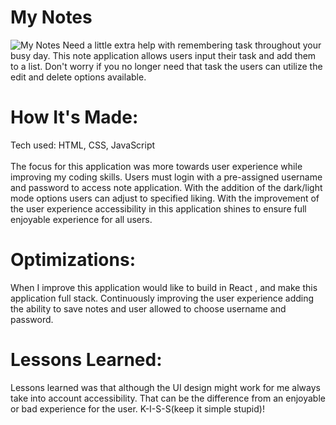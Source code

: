 <div id="header" >
 <h1  class="heading-element" dir="auto">My Notes</h1>
 <img src="https://fladev-whats-the-weather.netlify.app/" alt="My Notes">
  Need a little extra help with remembering task throughout your busy day. This note application allows users input their task and add them to a list. Don't worry if you no longer need that task the users can utilize the edit and delete options available.
</div>

<div id="header" >
 <h1 class="heading-element" dir="auto">How It's Made:</h1>
 Tech used: HTML, CSS, JavaScript<br/><br/>
 The focus for this application was more towards user experience while improving my coding skills. Users must login with a pre-assigned username and password to access note application. With the addition of the dark/light mode options users can adjust to specified liking. With the improvement of the user experience accessibility in this application shines to ensure full enjoyable experience for all users.
</div>


<div id="header" >
 <h1 class="heading-element" dir="auto">Optimizations:</h1>
  When I improve this application would like to build in React , and make this application full stack. Continuously improving the user experience adding the ability to save notes and user allowed to choose username and password.
</div>

<div id="header">
 <h1 class="heading-element" dir="auto">Lessons Learned:</h1>
  Lessons learned was that although the UI design might work for me always take into account accessibility. That can be the difference from an enjoyable or bad experience for the user. K-I-S-S(keep it simple stupid)!
</div>
